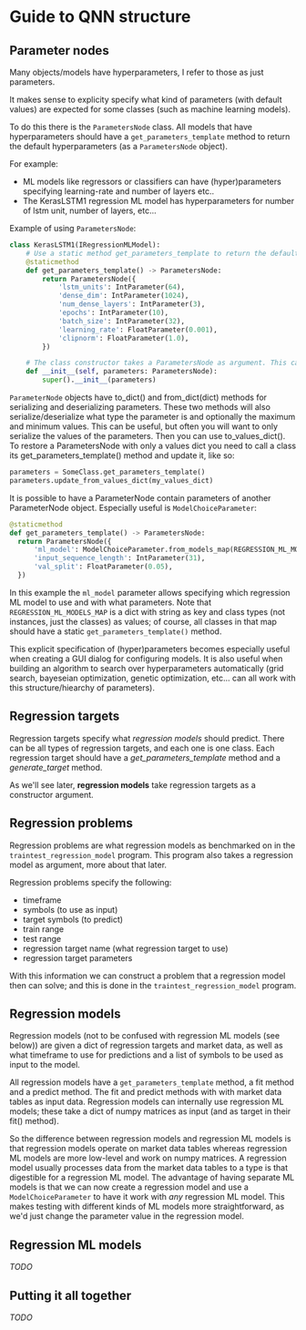 # Guide to QNN structure
## Parameter nodes
Many objects/models have hyperparameters, I refer to those as just parameters.

It makes sense to explicity specify what kind of parameters (with default values) are expected for some classes (such as machine learning models).

To do this there is the `ParametersNode` class. All models that have hyperparameters should have a `get_parameters_template` method to return the default hyperparameters (as a `ParametersNode` object).

For example:
  - ML models like regressors or classifiers can have (hyper)parameters specifying learning-rate and number of layers etc..
  - The KerasLSTM1 regression ML model has hyperparameters for number of lstm unit, number of layers, etc...

Example of using `ParametersNode`:
```py
class KerasLSTM1(IRegressionMLModel):
    # Use a static method get_parameters_template to return the default parameters.
    @staticmethod
    def get_parameters_template() -> ParametersNode:
        return ParametersNode({
            'lstm_units': IntParameter(64),
            'dense_dim': IntParameter(1024),
            'num_dense_layers': IntParameter(3),
            'epochs': IntParameter(10),
            'batch_size': IntParameter(32),
            'learning_rate': FloatParameter(0.001),
            'clipnorm': FloatParameter(1.0),
        })

    # The class constructor takes a ParametersNode as argument. This can be the defaults or an altered version of the defaults.
    def __init__(self, parameters: ParametersNode):
        super().__init__(parameters)
```

`ParameterNode` objects have to_dict() and from_dict(dict) methods for serializing and deserializing parameters.
These two methods will also serialize/deserialize what type the parameter is and optionally the maximum and minimum values.
This can be useful, but often you will want to only serialize the values of the parameters. Then you can use to_values_dict().
To restore a ParametersNode with only a values dict you need to call a class its get_parameters_template() method and update it, like so:
```py
parameters = SomeClass.get_parameters_template()
parameters.update_from_values_dict(my_values_dict)
```

It is possible to have a ParameterNode contain parameters of another ParameterNode object.
Especially useful is `ModelChoiceParameter`:
```py
@staticmethod
def get_parameters_template() -> ParametersNode:
  return ParametersNode({
      'ml_model': ModelChoiceParameter.from_models_map(REGRESSION_ML_MODELS_MAP),
      'input_sequence_length': IntParameter(31),
      'val_split': FloatParameter(0.05),
  })
```
In this example the `ml_model` parameter allows specifying which regression ML model to use and with what parameters.
Note that `REGRESSION_ML_MODELS_MAP` is a dict with string as key and class types (not instances, just the classes) as values; of course, all classes in that map should have a static `get_parameters_template()` method.

This explicit specification of (hyper)parameters becomes especially useful when creating a GUI dialog for configuring models. It is also useful when building an algorithm to search over hyperparameters automatically (grid search, bayeseian optimization, genetic optimization, etc... can all work with this structure/hiearchy of parameters).

## Regression targets
Regression targets specify what *regression models* should predict. There can be all types of regression targets, and each one is one class. Each regression target should have a *get_parameters_template* method and a *generate_target* method.

As we'll see later, **regression models** take regression targets as a constructor argument.

## Regression problems
Regression problems are what regression models as benchmarked on in the `traintest_regression_model` program. This program also takes a regression model as argument, more about that later.

Regression problems specify the following:
  - timeframe
  - symbols (to use as input)
  - target symbols (to predict)
  - train range
  - test range
  - regression target name (what regression target to use)
  - regression target parameters

With this information we can construct a problem that a regression model then can solve; and this is done in the `traintest_regression_model` program.

## Regression models
Regression models (not to be confused with regression ML models (see below)) are given a dict of regression targets and market data, as well as what timeframe to use for predictions and a list of symbols to be used as input to the model.

All regression models have a `get_parameters_template` method, a fit method and a predict method. The fit and predict methods with with market data tables as input data. Regression models can internally use regression ML models; these take a dict of numpy matrices as input (and as target in their fit() method).

So the difference between regression models and regression ML models is that regression models operate on market data tables whereas regression ML models are more low-level and work on numpy matrices.  A regression model usually processes data from the market data tables to a type is that digestible for a regression ML model. The advantage of having separate ML models is that we can now create a regression model and use a `ModelChoiceParameter` to have it work with *any* regression ML model. This makes testing with different kinds of ML models more straightforward, as we'd just change the parameter value in the regression model.

## Regression ML models
*TODO*

## Putting it all together
*TODO*
